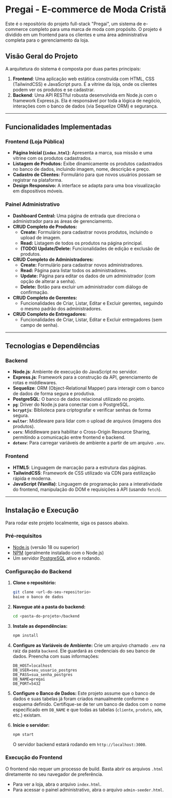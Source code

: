 # Pregai - E-commerce de Moda Cristã

Este é o repositório do projeto full-stack "Pregai", um sistema de e-commerce completo para uma marca de moda com propósito. O projeto é dividido em um frontend para os clientes e uma área administrativa completa para o gerenciamento da loja.

## Visão Geral do Projeto

A arquitetura do sistema é composta por duas partes principais:

1.  **Frontend**: Uma aplicação web estática construída com HTML, CSS (TailwindCSS) e JavaScript puro. É a vitrine da loja, onde os clientes podem ver os produtos e se cadastrar.
2.  **Backend**: Uma API RESTful robusta desenvolvida em Node.js com o framework Express.js. Ela é responsável por toda a lógica de negócio, interações com o banco de dados (via Sequelize ORM) e segurança.

---

## Funcionalidades Implementadas

### Frontend (Loja Pública)

-   **Página Inicial (`index.html`):** Apresenta a marca, sua missão e uma vitrine com os produtos cadastrados.
-   **Listagem de Produtos:** Exibe dinamicamente os produtos cadastrados no banco de dados, incluindo imagem, nome, descrição e preço.
-   **Cadastro de Clientes:** Formulário para que novos usuários possam se registrar na plataforma.
-   **Design Responsivo:** A interface se adapta para uma boa visualização em dispositivos móveis.

### Painel Administrativo

-   **Dashboard Central:** Uma página de entrada que direciona o administrador para as áreas de gerenciamento.
-   **CRUD Completo de Produtos:**
    -   **Create:** Formulário para cadastrar novos produtos, incluindo o upload de imagem.
    -   **Read:** Listagem de todos os produtos na página principal.
    -   **(TODO) Update/Delete:** Funcionalidades de edição e exclusão de produtos.
-   **CRUD Completo de Administradores:**
    -   **Create:** Formulário para cadastrar novos administradores.
    -   **Read:** Página para listar todos os administradores.
    -   **Update:** Página para editar os dados de um administrador (com opção de alterar a senha).
    -   **Delete:** Botão para excluir um administrador com diálogo de confirmação.
-   **CRUD Completo de Gerentes:**
    -   Funcionalidades de Criar, Listar, Editar e Excluir gerentes, seguindo o mesmo padrão dos administradores.
-   **CRUD Completo de Entregadores:**
    -   Funcionalidades de Criar, Listar, Editar e Excluir entregadores (sem campo de senha).

---

## Tecnologias e Dependências

### Backend

-   **Node.js**: Ambiente de execução do JavaScript no servidor.
-   **Express.js**: Framework para a construção da API, gerenciamento de rotas e middlewares.
-   **Sequelize**: ORM (Object-Relational Mapper) para interagir com o banco de dados de forma segura e produtiva.
-   **PostgreSQL**: O banco de dados relacional utilizado no projeto.
-   **`pg`**: Driver do Node.js para conectar com o PostgreSQL.
-   **`bcryptjs`**: Biblioteca para criptografar e verificar senhas de forma segura.
-   **`multer`**: Middleware para lidar com o upload de arquivos (imagens dos produtos).
-   **`cors`**: Middleware para habilitar o Cross-Origin Resource Sharing, permitindo a comunicação entre frontend e backend.
-   **`dotenv`**: Para carregar variáveis de ambiente a partir de um arquivo `.env`.

### Frontend

-   **HTML5**: Linguagem de marcação para a estrutura das páginas.
-   **TailwindCSS**: Framework de CSS utilizado via CDN para estilização rápida e moderna.
-   **JavaScript (Vanilla)**: Linguagem de programação para a interatividade do frontend, manipulação do DOM e requisições à API (usando `fetch`).

---

## Instalação e Execução

Para rodar este projeto localmente, siga os passos abaixo.

### Pré-requisitos

-   [Node.js](https://nodejs.org/) (versão 18 ou superior)
-   [NPM](https://www.npmjs.com/) (geralmente instalado com o Node.js)
-   Um servidor [PostgreSQL](https://www.postgresql.org/) ativo e rodando.

### Configuração do Backend

1.  **Clone o repositório:**
    ```bash
    git clone <url-do-seu-repositorio>
    baixe o banco de dados
    ```

2.  **Navegue até a pasta do backend:**
    ```bash
    cd <pasta-do-projeto>/backend
    ```

3.  **Instale as dependências:**
    ```bash
    npm install
    ```

4.  **Configure as Variáveis de Ambiente:**
    Crie um arquivo chamado `.env` na raiz da pasta `backend`. Ele guardará as credenciais do seu banco de dados. Preencha com suas informações:
    ```env
    DB_HOST=localhost
    DB_USER=seu_usuario_postgres
    DB_PASS=sua_senha_postgres
    DB_NAME=pregai
    DB_PORT=5432
    ```

5.  **Configure o Banco de Dados:**
    Este projeto assume que o banco de dados e suas tabelas já foram criados manualmente conforme o esquema definido. Certifique-se de ter um banco de dados com o nome especificado em `DB_NAME` e que todas as tabelas (`cliente`, `produto`, `adm`, etc.) existam.

6.  **Inicie o servidor:**
    ```bash
    npm start
    ```
    O servidor backend estará rodando em `http://localhost:3000`.

### Execução do Frontend

O frontend não requer um processo de build. Basta abrir os arquivos `.html` diretamente no seu navegador de preferência.

-   Para ver a loja, abra o arquivo `index.html`.
-   Para acessar o painel administrativo, abra o arquivo `admin-seeder.html`.